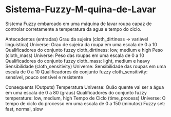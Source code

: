 # Sistema-Fuzzy-M-quina-de-Lavar
 Sistema Fuzzy embarcado em uma máquina de lavar roupa capaz de controlar corretamente a temperatura da agua e tempo do ciclo.

Antecedentes (entradas)
Grau da sujeira (cloth_dirtiness -> variável linguistica)
Universe: Grau de sujeira da roupa em uma escala de 0 a 10
Qualificadores do conjunto fuzzy cloth_dirtiness: low, medium e high
Peso (cloth_mass)
Universe: Peso das roupas em uma escala de 0 a 10
Qualificadores do conjunto fuzzy cloth_mass: light, medium e heavy
Sensibilidade (cloth_sensitivity)
Universe: Sensibilidade das roupas em uma escala de 0 a 10
Qualificadores do conjunto fuzzy cloth_sensitivity: sensível, pouco sensível e resistente

Consequents (Outputs)
Temperatura
Universe: Quão quente vai ser a água em uma escala de 0 a 80 (graus)
Qualificadores do conjunto fuzzy temperature: low, medium, high
Tempo de Ciclo (time_process)
Universe: O tempo de ciclo do processo em uma escala de 0 a 150 (minutos)
Fuzzy set: fast, normal, slow

